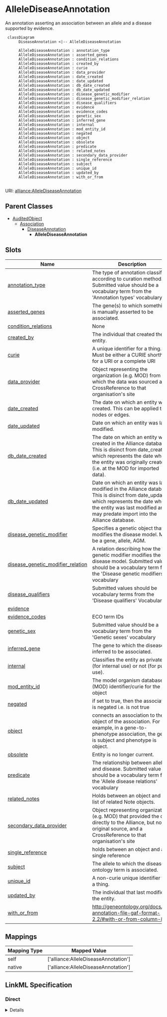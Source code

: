 # AlleleDiseaseAnnotation

An annotation asserting an association between an allele and a disease supported by evidence.


```mermaid
 classDiagram
      DiseaseAnnotation <|-- AlleleDiseaseAnnotation
      
      AlleleDiseaseAnnotation : annotation_type
      AlleleDiseaseAnnotation : asserted_genes
      AlleleDiseaseAnnotation : condition_relations
      AlleleDiseaseAnnotation : created_by
      AlleleDiseaseAnnotation : curie
      AlleleDiseaseAnnotation : data_provider
      AlleleDiseaseAnnotation : date_created
      AlleleDiseaseAnnotation : date_updated
      AlleleDiseaseAnnotation : db_date_created
      AlleleDiseaseAnnotation : db_date_updated
      AlleleDiseaseAnnotation : disease_genetic_modifier
      AlleleDiseaseAnnotation : disease_genetic_modifier_relation
      AlleleDiseaseAnnotation : disease_qualifiers
      AlleleDiseaseAnnotation : evidence
      AlleleDiseaseAnnotation : evidence_codes
      AlleleDiseaseAnnotation : genetic_sex
      AlleleDiseaseAnnotation : inferred_gene
      AlleleDiseaseAnnotation : internal
      AlleleDiseaseAnnotation : mod_entity_id
      AlleleDiseaseAnnotation : negated
      AlleleDiseaseAnnotation : object
      AlleleDiseaseAnnotation : obsolete
      AlleleDiseaseAnnotation : predicate
      AlleleDiseaseAnnotation : related_notes
      AlleleDiseaseAnnotation : secondary_data_provider
      AlleleDiseaseAnnotation : single_reference
      AlleleDiseaseAnnotation : subject
      AlleleDiseaseAnnotation : unique_id
      AlleleDiseaseAnnotation : updated_by
      AlleleDiseaseAnnotation : with_or_from
      

```



URI: [alliance:AlleleDiseaseAnnotation](http://alliancegenome.org/AlleleDiseaseAnnotation)


## Parent Classes

* [AuditedObject](AuditedObject.md)
    * [Association](Association.md)
        * [DiseaseAnnotation](DiseaseAnnotation.md)
            * **AlleleDiseaseAnnotation**




<!-- no inheritance hierarchy -->


## Slots

| Name | Description  |
| ---  | ---  |
| [annotation_type](annotation_type.md) | The type of annotation classified according to curation method. Submitted value should be a vocabulary term from the 'Annotation types' vocabulary |
| [asserted_genes](asserted_genes.md) | The gene(s) to which something is manually asserted to be associated. |
| [condition_relations](condition_relations.md) | None |
| [created_by](created_by.md) | The individual that created the entity. |
| [curie](curie.md) | A unique identifier for a thing. Must be either a CURIE shorthand for a URI or a complete URI |
| [data_provider](data_provider.md) | Object representing the organization (e.g. MOD) from which the data was sourced and a CrossReference to that organisation's site |
| [date_created](date_created.md) | The date on which an entity was created. This can be applied to nodes or edges. |
| [date_updated](date_updated.md) | Date on which an entity was last modified. |
| [db_date_created](db_date_created.md) | The date on which an entity was created in the Alliance database.  This is disinct from date_created, which represents the date when the entity was originally created (i.e. at the MOD for imported data). |
| [db_date_updated](db_date_updated.md) | Date on which an entity was last modified in the Alliance database.  This is disinct from date_updated, which represents the date when the entity was last modified and may predate import into the Alliance database. |
| [disease_genetic_modifier](disease_genetic_modifier.md) | Specifies a genetic object that modifies the disease model. May be a gene, allele, AGM. |
| [disease_genetic_modifier_relation](disease_genetic_modifier_relation.md) | A relation describing how the genetic modifier modifies the disease model. Submitted value should be a vocabulary term from the 'Disease genetic modifiers' vocabulary |
| [disease_qualifiers](disease_qualifiers.md) | Submitted values should be vocabulary terms from the 'Disease qualifiers' Vocabulary |
| [evidence](evidence.md) |  |
| [evidence_codes](evidence_codes.md) | ECO term IDs |
| [genetic_sex](genetic_sex.md) | Submitted value should be a vocabulary term from the 'Genetic sexes' vocabulary |
| [inferred_gene](inferred_gene.md) | The gene to which the disease is inferred to be associated. |
| [internal](internal.md) | Classifies the entity as private (for internal use) or not (for public use). |
| [mod_entity_id](mod_entity_id.md) | The model organism database (MOD) identifier/curie for the object |
| [negated](negated.md) | if set to true, then the association is negated i.e. is not true |
| [object](object.md) | connects an association to the object of the association. For example, in a gene-to-phenotype association, the gene is subject and phenotype is object. |
| [obsolete](obsolete.md) | Entity is no longer current. |
| [predicate](predicate.md) | The relationship between allele and disease. Submitted value should be a vocabulary term from the 'Allele disease relations' vocabulary |
| [related_notes](related_notes.md) | Holds between an object and a list of related Note objects. |
| [secondary_data_provider](secondary_data_provider.md) | Object representing organization (e.g. MOD) that provided the data directly to the Alliance, but not the original source, and a CrossReference to that organisation's site |
| [single_reference](single_reference.md) | holds between an object and a single reference |
| [subject](subject.md) | The allele to which the disease ontology term is associated. |
| [unique_id](unique_id.md) | A non-curie unique identifier for a thing. |
| [updated_by](updated_by.md) | The individual that last modified the entity. |
| [with_or_from](with_or_from.md) | http://geneontology.org/docs/go-annotation-file-gaf-format-2.2/#with-or-from-column-8 |


## Mappings

| Mapping Type | Mapped Value |
| ---  | ---  |
| self | ['alliance:AlleleDiseaseAnnotation'] |
| native | ['alliance:AlleleDiseaseAnnotation'] |




## LinkML Specification

<!-- TODO: investigate https://stackoverflow.com/questions/37606292/how-to-create-tabbed-code-blocks-in-mkdocs-or-sphinx -->

### Direct

<details>
```yaml
name: AlleleDiseaseAnnotation
description: An annotation asserting an association between an allele and a disease
  supported by evidence.
from_schema: https://github.com/alliance-genome/agr_persistent_schema/phenotypeAndDiseaseAnnotation.yaml
is_a: DiseaseAnnotation
slots:
- inferred_gene
- asserted_genes
slot_usage:
  subject:
    name: subject
    description: The allele to which the disease ontology term is associated.
    domain_of:
    - Association
    - VariantConsequence
    range: Allele
  predicate:
    name: predicate
    description: The relationship between allele and disease. Submitted value should
      be a vocabulary term from the 'Allele disease relations' vocabulary
    domain_of:
    - Association
    - GeneToGeneOrthology
    range: VocabularyTerm
    required: true
  inferred_gene:
    name: inferred_gene
    description: The gene to which the disease is inferred to be associated.
    domain_of:
    - AllelePhenotypeAnnotation
    - AGMPhenotypeAnnotation
    - AlleleDiseaseAnnotation
    - AGMDiseaseAnnotation
    range: Gene
    required: false
  asserted_genes:
    name: asserted_genes
    domain_of:
    - AllelePhenotypeAnnotation
    - AGMPhenotypeAnnotation
    - AlleleDiseaseAnnotation
    - AGMDiseaseAnnotation
    required: false

```
</details>

### Induced

<details>
```yaml
name: AlleleDiseaseAnnotation
description: An annotation asserting an association between an allele and a disease
  supported by evidence.
from_schema: https://github.com/alliance-genome/agr_persistent_schema/phenotypeAndDiseaseAnnotation.yaml
is_a: DiseaseAnnotation
slot_usage:
  subject:
    name: subject
    description: The allele to which the disease ontology term is associated.
    domain_of:
    - Association
    - VariantConsequence
    range: Allele
  predicate:
    name: predicate
    description: The relationship between allele and disease. Submitted value should
      be a vocabulary term from the 'Allele disease relations' vocabulary
    domain_of:
    - Association
    - GeneToGeneOrthology
    range: VocabularyTerm
    required: true
  inferred_gene:
    name: inferred_gene
    description: The gene to which the disease is inferred to be associated.
    domain_of:
    - AllelePhenotypeAnnotation
    - AGMPhenotypeAnnotation
    - AlleleDiseaseAnnotation
    - AGMDiseaseAnnotation
    range: Gene
    required: false
  asserted_genes:
    name: asserted_genes
    domain_of:
    - AllelePhenotypeAnnotation
    - AGMPhenotypeAnnotation
    - AlleleDiseaseAnnotation
    - AGMDiseaseAnnotation
    required: false
attributes:
  inferred_gene:
    name: inferred_gene
    description: The gene to which the disease is inferred to be associated.
    from_schema: https://github.com/alliance-genome/agr_persistent_schema/phenotypeAndDiseaseAnnotation.yaml
    alias: inferred_gene
    owner: AlleleDiseaseAnnotation
    domain_of:
    - AllelePhenotypeAnnotation
    - AGMPhenotypeAnnotation
    - AlleleDiseaseAnnotation
    - AGMDiseaseAnnotation
    range: Gene
    required: false
  asserted_genes:
    name: asserted_genes
    description: The gene(s) to which something is manually asserted to be associated.
    from_schema: https://github.com/alliance-genome/agr_persistent_schema/phenotypeAndDiseaseAnnotation.yaml
    singular_name: asserted_gene
    multivalued: true
    alias: asserted_genes
    owner: AlleleDiseaseAnnotation
    domain_of:
    - AllelePhenotypeAnnotation
    - AGMPhenotypeAnnotation
    - AlleleDiseaseAnnotation
    - AGMDiseaseAnnotation
    range: Gene
    required: false
  curie:
    name: curie
    description: A unique identifier for a thing. Must be either a CURIE shorthand
      for a URI or a complete URI
    from_schema: https://github.com/alliance-genome/agr_curation_schema/core.yaml
    multivalued: false
    identifier: true
    alias: curie
    owner: AlleleDiseaseAnnotation
    domain_of:
    - OntologyTerm
    - PhenotypeAnnotation
    - DiseaseAnnotation
    - BiologicalEntity
    - BiologicalEntityDTO
    - Chromosome
    - Assembly
    - Identifier
    - Figure
    - Image
    - Laboratory
    - InformationContentEntity
    - Reference
    - Resource
    - ModCorpusAssociation
    - GeneInteraction
    - ExpressionExperiment
    - GeneNomenclatureSet
    range: uriorcurie
  unique_id:
    name: unique_id
    description: A non-curie unique identifier for a thing.
    from_schema: https://github.com/alliance-genome/agr_curation_schema/core.yaml
    multivalued: false
    alias: unique_id
    owner: AlleleDiseaseAnnotation
    domain_of:
    - DiseaseAnnotation
    - ExperimentalCondition
    - ConditionRelation
    - Person
    range: string
    required: false
  mod_entity_id:
    name: mod_entity_id
    description: The model organism database (MOD) identifier/curie for the object
    from_schema: https://github.com/alliance-genome/agr_curation_schema/core.yaml
    alias: mod_entity_id
    owner: AlleleDiseaseAnnotation
    domain_of:
    - DiseaseAnnotation
    - DiseaseAnnotationDTO
    - Person
    range: string
  negated:
    name: negated
    description: if set to true, then the association is negated i.e. is not true
    from_schema: https://github.com/alliance-genome/agr_curation_schema/core.yaml
    alias: negated
    owner: AlleleDiseaseAnnotation
    domain_of:
    - DiseaseAnnotation
    - DiseaseAnnotationDTO
    - ExpressionAnnotation
    range: boolean
  evidence_codes:
    name: evidence_codes
    description: ECO term IDs
    from_schema: https://github.com/alliance-genome/agr_curation_schema/core.yaml
    values_from:
    - ECO
    multivalued: true
    alias: evidence_codes
    owner: AlleleDiseaseAnnotation
    domain_of:
    - DiseaseAnnotation
    range: ECOTerm
    required: true
  single_reference:
    name: single_reference
    description: holds between an object and a single reference
    from_schema: https://github.com/alliance-genome/agr_curation_schema/core.yaml
    multivalued: false
    alias: single_reference
    owner: AlleleDiseaseAnnotation
    domain_of:
    - SourceVariantLocation
    - VariantLocation
    - PhenotypeAnnotation
    - DiseaseAnnotation
    - ConditionRelation
    - Figure
    - GeneToGeneOrthologyCurated
    - ExpressionExperiment
    - FunctionalGeneSet
    range: Reference
    required: true
  annotation_type:
    name: annotation_type
    description: The type of annotation classified according to curation method. Submitted
      value should be a vocabulary term from the 'Annotation types' vocabulary
    from_schema: https://github.com/alliance-genome/agr_persistent_schema/phenotypeAndDiseaseAnnotation.yaml
    alias: annotation_type
    owner: AlleleDiseaseAnnotation
    domain_of:
    - DiseaseAnnotation
    range: VocabularyTerm
    required: false
  with_or_from:
    name: with_or_from
    description: http://geneontology.org/docs/go-annotation-file-gaf-format-2.2/#with-or-from-column-8
    from_schema: https://github.com/alliance-genome/agr_persistent_schema/phenotypeAndDiseaseAnnotation.yaml
    multivalued: true
    alias: with_or_from
    owner: AlleleDiseaseAnnotation
    domain_of:
    - DiseaseAnnotation
    range: Gene
    required: false
  disease_qualifiers:
    name: disease_qualifiers
    description: Submitted values should be vocabulary terms from the 'Disease qualifiers'
      Vocabulary
    from_schema: https://github.com/alliance-genome/agr_persistent_schema/phenotypeAndDiseaseAnnotation.yaml
    domain: DiseaseAnnotation
    multivalued: true
    alias: disease_qualifiers
    owner: AlleleDiseaseAnnotation
    domain_of:
    - DiseaseAnnotation
    range: VocabularyTerm
  condition_relations:
    name: condition_relations
    from_schema: https://github.com/alliance-genome/agr_persistent_schema/phenotypeAndDiseaseAnnotation.yaml
    multivalued: true
    alias: condition_relations
    owner: AlleleDiseaseAnnotation
    domain_of:
    - PhenotypeAnnotation
    - DiseaseAnnotation
    - ExpressionExperiment
    range: ConditionRelation
  genetic_sex:
    name: genetic_sex
    description: Submitted value should be a vocabulary term from the 'Genetic sexes'
      vocabulary
    from_schema: https://github.com/alliance-genome/agr_persistent_schema/phenotypeAndDiseaseAnnotation.yaml
    alias: genetic_sex
    owner: AlleleDiseaseAnnotation
    domain_of:
    - DiseaseAnnotation
    range: VocabularyTerm
    required: false
  related_notes:
    name: related_notes
    description: Holds between an object and a list of related Note objects.
    notes:
    - The original name suggested for this slot was simply notes, but I think that
      label is reserved in LinkML for internal descriptions of objects, hence the
      related_notes label used here.
    from_schema: https://github.com/alliance-genome/agr_curation_schema/core.yaml
    multivalued: true
    alias: related_notes
    owner: AlleleDiseaseAnnotation
    domain_of:
    - Variant
    - DiseaseAnnotation
    - Gene
    - Antibody
    - ExpressionExperiment
    - ExpressionAnnotation
    range: Note
  data_provider:
    name: data_provider
    description: Object representing the organization (e.g. MOD) from which the data
      was sourced and a CrossReference to that organisation's site
    from_schema: https://github.com/alliance-genome/agr_curation_schema/core.yaml
    multivalued: false
    alias: data_provider
    owner: AlleleDiseaseAnnotation
    domain_of:
    - DiseaseAnnotation
    - AffectedGenomicModel
    range: DataProvider
    required: true
  secondary_data_provider:
    name: secondary_data_provider
    description: Object representing organization (e.g. MOD) that provided the data
      directly to the Alliance, but not the original source, and a CrossReference
      to that organisation's site
    from_schema: https://github.com/alliance-genome/agr_curation_schema/core.yaml
    multivalued: false
    alias: secondary_data_provider
    owner: AlleleDiseaseAnnotation
    domain_of:
    - DiseaseAnnotation
    range: DataProvider
  disease_genetic_modifier:
    name: disease_genetic_modifier
    description: Specifies a genetic object that modifies the disease model. May be
      a gene, allele, AGM.
    from_schema: https://github.com/alliance-genome/agr_persistent_schema/phenotypeAndDiseaseAnnotation.yaml
    alias: disease_genetic_modifier
    owner: AlleleDiseaseAnnotation
    domain_of:
    - DiseaseAnnotation
    range: string
    required: false
  disease_genetic_modifier_relation:
    name: disease_genetic_modifier_relation
    description: A relation describing how the genetic modifier modifies the disease
      model. Submitted value should be a vocabulary term from the 'Disease genetic
      modifiers' vocabulary
    from_schema: https://github.com/alliance-genome/agr_persistent_schema/phenotypeAndDiseaseAnnotation.yaml
    alias: disease_genetic_modifier_relation
    owner: AlleleDiseaseAnnotation
    domain_of:
    - DiseaseAnnotation
    range: VocabularyTerm
  subject:
    name: subject
    description: The allele to which the disease ontology term is associated.
    from_schema: https://github.com/alliance-genome/agr_curation_schema/core.yaml
    is_a: association_slot
    alias: subject
    owner: AlleleDiseaseAnnotation
    domain_of:
    - Association
    - VariantConsequence
    range: Allele
    required: true
  predicate:
    name: predicate
    description: The relationship between allele and disease. Submitted value should
      be a vocabulary term from the 'Allele disease relations' vocabulary
    from_schema: https://github.com/alliance-genome/agr_curation_schema/core.yaml
    is_a: association_slot
    alias: predicate
    owner: AlleleDiseaseAnnotation
    domain_of:
    - Association
    - GeneToGeneOrthology
    range: VocabularyTerm
    required: true
  object:
    name: object
    description: connects an association to the object of the association. For example,
      in a gene-to-phenotype association, the gene is subject and phenotype is object.
    from_schema: https://github.com/alliance-genome/agr_curation_schema/core.yaml
    exact_mappings:
    - biolink:object
    is_a: association_slot
    alias: object
    owner: AlleleDiseaseAnnotation
    domain_of:
    - Association
    - VariantConsequence
    range: DOTerm
    required: true
  evidence:
    name: evidence
    description: ''
    from_schema: https://github.com/alliance-genome/agr_curation_schema/src/schema/reference
    multivalued: true
    alias: evidence
    owner: AlleleDiseaseAnnotation
    domain_of:
    - AlleleGenerationMethodAssociation
    - Note
    - SlotAnnotation
    - Association
    range: InformationContentEntity
  created_by:
    name: created_by
    description: The individual that created the entity.
    from_schema: https://github.com/alliance-genome/agr_curation_schema/core.yaml
    domain: AuditedObject
    multivalued: false
    alias: created_by
    owner: AlleleDiseaseAnnotation
    domain_of:
    - AuditedObject
    range: Person
  date_created:
    name: date_created
    description: The date on which an entity was created. This can be applied to nodes
      or edges.
    from_schema: https://github.com/alliance-genome/agr_curation_schema/core.yaml
    aliases:
    - creation_date
    exact_mappings:
    - dct:createdOn
    - WIKIDATA_PROPERTY:P577
    alias: date_created
    owner: AlleleDiseaseAnnotation
    domain_of:
    - AuditedObject
    - AuditedObjectDTO
    range: datetime
  updated_by:
    name: updated_by
    description: The individual that last modified the entity.
    from_schema: https://github.com/alliance-genome/agr_curation_schema/core.yaml
    domain: AuditedObject
    multivalued: false
    alias: updated_by
    owner: AlleleDiseaseAnnotation
    domain_of:
    - AuditedObject
    range: Person
  date_updated:
    name: date_updated
    description: Date on which an entity was last modified.
    from_schema: https://github.com/alliance-genome/agr_curation_schema/core.yaml
    aliases:
    - date_last_modified
    alias: date_updated
    owner: AlleleDiseaseAnnotation
    domain_of:
    - AuditedObject
    - AuditedObjectDTO
    range: datetime
  db_date_created:
    name: db_date_created
    description: The date on which an entity was created in the Alliance database.  This
      is disinct from date_created, which represents the date when the entity was
      originally created (i.e. at the MOD for imported data).
    from_schema: https://github.com/alliance-genome/agr_curation_schema/core.yaml
    alias: db_date_created
    owner: AlleleDiseaseAnnotation
    domain_of:
    - AuditedObject
    - AuditedObjectDTO
    range: datetime
  db_date_updated:
    name: db_date_updated
    description: Date on which an entity was last modified in the Alliance database.  This
      is disinct from date_updated, which represents the date when the entity was
      last modified and may predate import into the Alliance database.
    from_schema: https://github.com/alliance-genome/agr_curation_schema/core.yaml
    alias: db_date_updated
    owner: AlleleDiseaseAnnotation
    domain_of:
    - AuditedObject
    - AuditedObjectDTO
    range: datetime
  internal:
    name: internal
    description: Classifies the entity as private (for internal use) or not (for public
      use).
    notes:
    - Default value is true.
    from_schema: https://github.com/alliance-genome/agr_curation_schema/core.yaml
    alias: internal
    owner: AlleleDiseaseAnnotation
    domain_of:
    - AuditedObject
    - AuditedObjectDTO
    range: boolean
    required: true
  obsolete:
    name: obsolete
    description: Entity is no longer current.
    notes:
    - Obsolete entities are preserved in the database for posterity but should not
      be publicly displayed.
    from_schema: https://github.com/alliance-genome/agr_curation_schema/core.yaml
    alias: obsolete
    owner: AlleleDiseaseAnnotation
    domain_of:
    - AuditedObject
    - AuditedObjectDTO
    range: boolean

```
</details>